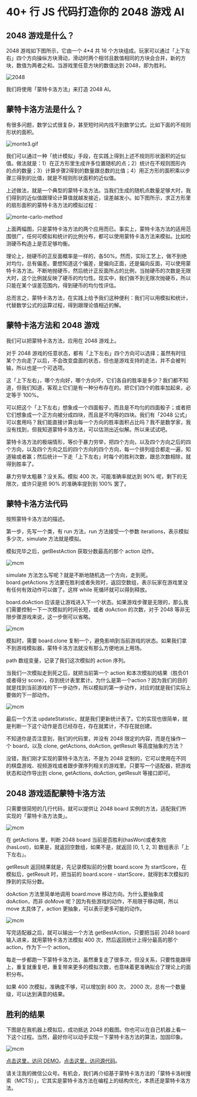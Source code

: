 # 40+ 行 JS 代码打造你的 2048 游戏 AI

## 2048 游戏是什么？

2048 游戏如下图所示，它由一个 4*4 共 16 个方块组成。玩家可以通过「上下左右」四个方向操纵方块滑动，滑动时两个相邻且数值相同的方块会合并，新的方块，数值为两者之和。当游戏里任意方块的数值达到 2048，即为胜利。

![2048](./img/2048.jpg)

我们将使用「蒙特卡洛方法」来打造 2048 AI。

## 蒙特卡洛方法是什么？

有很多问题，数学公式很复杂，甚至短时间内找不到数学公式。比如下面的不规则形状的面积。

![monte3.gif](./img/monte3.gif)

我们可以通过一种「统计模拟」手段，在实践上得到上述不规则形状面积的近似值。做法就是：1）在正方形里生成许多位置随机的点；2）统计在不规则图形内的点的数量；3）计算步骤2得到的数量跟总数的比值；4）用正方形的面积乘以步骤三得到的比值，就是不规则形状面积的近似值。

上述做法，就是一个典型的蒙特卡洛方法。当我们生成的随机点数量足够大时，我们得到的近似值跟理论计算值就越发接近，误差越发小。如下图所示，求正方形里的扇形面积的蒙特卡洛方法的模拟过程：

![monte-carlo-method](./img/Pi_30K.gif)

上面两幅图，只是蒙特卡洛方法的两个应用而已。事实上，蒙特卡洛方法的适用范围很广，任何可模拟和统计的比例分布，都可以使用蒙特卡洛方法来模拟。比如检测硬币构造上是否足够均衡。

理论上，抛硬币的正反面概率是一样的，各50%。然而，实际工艺上，做不到绝对均匀，总有偏差。要想知道这个偏差，是偏向正面，还是偏向反面，可以使用蒙特卡洛方法。不断地抛硬币，然后统计正反面所占的比例，当抛硬币的次数是无限大时，这个比例就反映了硬币的均匀性。现实中，我们做不到无限次抛硬币，所以只能在某个误差范围内，得到硬币的均匀性评估。

总而言之，蒙特卡洛方法，在实践上给予我们这种便利：我们可以用模拟和统计，代替数学公式的运算过程，得到跟理论值相近的解。

## 蒙特卡洛方法和 2048 游戏

我们可以把蒙特卡洛方法，应用在 2048 游戏上。

对于 2048 游戏的任意状态，都有「上下左右」四个方向可以选择；虽然有时往某个方向走了以后，不会改变盘面的状态，但也是游戏支持的走法，并不会被判输，所以也是一个可选项。

这「上下左右」，哪个方向好，哪个方向坏，它们各自的胜率是多少？我们都不知道，但我们知道，客观上它们是有一种分布存在的。把它们四个的胜率加起来，必定等于 100%。

可以把这个「上下左右」想象成一个四面骰子，而且是不均匀的四面骰子；或者把它们想象成一个正方向被分成四块，而且是不均等的四块。我们有「2048 公式」可以套用吗？我们能直接计算出每一个方向的胜率面积占比吗？我不是数学家，我没有找到，但我知道蒙特卡洛方法，可以估测出近似解。所以来试试吧。

蒙特卡洛方法的极端情形，等价于暴力穷举，把四个方向，以及四个方向之后的四个方向，以及四个方向之后的四个方向的四个方向，每一个排列组合都走一遍，知道输或者赢；然后统计一下走「上下左右」时每个的胜利次数，跟总次数相除，就得到胜率了。

暴力穷举太粗暴？没关系。模拟 400 次，可能准确率就达到 90% 呢，剩下的无限次，或许只是把 90% 的准确率提到到 100% 罢了。

##  蒙特卡洛方法代码

按照蒙特卡洛方法的描述。

第一步，先写一个类，有 run 方法，run 方法接受一个参数 iterations，表示模拟多少次，simulate 方法就是模拟。

模拟完毕之后，getBestAction 获取分数最高的那个 action 动作。

![mcm](./img/41.jpg)

simulate 方法怎么写呢？就是不断地随机选一个方向，走到死。board.getActions 方法要在胜利或者失败时，返回空数组，表示玩家在游戏里没有任何有效动作可以做了。这样 while 死循环就可以得到释放。

board.doAction 应该是让游戏进入下一个状态。如果游戏步骤是无限的，那么我们需要控制一下一次模拟的时间长短，或者 doAction 的次数，对于 2048 等非无限步骤游戏来说，这一步倒可以省略。

![mcm](./img/42.jpg)

模拟时，需要 board.clone 复制一个，避免影响到当前游戏的状态。如果我们拿不到游戏模拟器，蒙特卡洛方法就没有那么方便地派上用场。

path 数组变量，记录了我们这次模拟的 action 序列。

当我们一次模拟走到死之后，就把当前第一个 action 和本次模拟的结果（胜负01或者得分 score），存到统计表里累计。为什么是第一个action？因为我们的目的就是找到当前游戏的下一步动作，所以模拟的第一步动作，对应的就是我们实际上要做的下一部动作。

![mcm](./img/43.jpg)

最后一个方法 updateStatistic，就是我们更新统计表了。它的实现也很简单，就是判断一下这个动作是否已经存在，存在就累计，不存在就创建。

不知道你是否注意到，我们的代码里，并没有 2048 限定的内容，而是在操作一个 board，以及 clone, getActions, doAction, getResult 等高度抽象的方法？

没错，我们刚才实现的蒙特卡洛方法，不是为 2048 定制的，它可以使用在不同的棋盘游戏、视频游戏或者跟步骤序列相关的游戏里。只要写一个适配器，把游戏状态和动作导出到 clone, getActions, doAction, getResult 等接口即可。

## 2048 游戏适配蒙特卡洛方法

只需要很简短的几行代码，就可以提供让 2048 board 实例的方法，适配我们所实现的「蒙特卡洛方法类」。

![mcm](./img/44.jpg)

在 getActions 里，判断 2048 board 当前是否胜利(hasWon)或者失败(hasLost)，如果是，就返回空数组，如果不是，就返回 [0, 1, 2, 3] 数组表示「上下左右」。

getResult 返回结果就是，先记录模拟前的分数 board.score 为 startScore，在模拟后，getResult 时，把当前的 board.score - startScore，就得到本次模拟的挣到的实际分数。

doAction 方法里简单地调用 board.move 移动方向。为什么要抽象成 doAction，而非 doMove 呢？因为有些游戏的动作，不局限于移动啊，所以 move 太具体了，action 更抽象，可以表示更多可能的动作。

![mcm](./img/45.jpg)

写完适配器之后，就可以输出一个方法 getBestAction，只要把当前 2048 board 输入进来，就用蒙特卡洛方法模拟 400 次，然后返回统计上得分最高的那个 action，作为下一个 action。

每走一步都跑一下蒙特卡洛方法，虽然重复走了很多次，但没关系，只要性能跟得上，重复就重复吧，重复带来更多的模拟次数，也意味着更准确拟合了理论上的面积分布。

如果 400 次模拟，准确度不够，可以增加到 800 次， 2000 次，总有一个数量级，可以达到满意的结果。


## 胜利的结果

下图是在我机器上模拟后，成功抵达 2048 的截图。你也可以在自己机器上看一下这个过程。当然，最好你可以动手实现一下蒙特卡洛方法的算法，加固印象。

![mcm](./img/46.jpg)

[点击这里，访问 DEMO](https://lucifier129.github.io/factor-network/examples/build/#Game-2048-Of-Monte-Carlo-Method)。[点击这里，访问源代码](https://github.com/Lucifier129/factor-network/blob/master/src/MCM.js)。

请关注我的微信公众号。有机会，我们再介绍基于蒙特卡洛方法的「蒙特卡洛树搜索（MCTS）」，它其实是蒙特卡洛方法在编程上的结构优化，本质还是蒙特卡洛方法。

